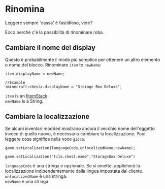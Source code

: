 # Rinomina

Leggere sempre 'cassa' è fastidioso, vero?

Ecco perché c'è la possibilità di rinominare roba.

## Cambiare il nome del display

Questo è probabilmente il modo più semplice per ottenere un altro elemento o nome del blocco. Rinominare `item` to `newName`:

```zenscript
item.displayName = newName;

//Example
<minecraft:chest>.displayName = "Storage Box Deluxe";
```

`item` is an [IItemStack](/Vanilla/Items/IItemStack/).  
`newName` is a String.

## Cambiare la localizzazione

Se alcuni inventari modded mostrano ancora il vecchio nome dell'oggetto invece di quello nuovo, è necessario cambiare la localizzazione. Puoi leggere cosa significa nella voce `gioco`.

```zenscript
game.setLocalization(languageCode,unlocalizedName,newName);

game.setLocalization("tile.chest.name","StorageBox Deluxe")
```

`languageCode` è una stringa e opzionale. Se si omette, applicherà la localizzazione indipendentemente dalla lingua impostata dal cliente.  
`unlocaLizedName` è una stringa.  
`newName` è una stringa.